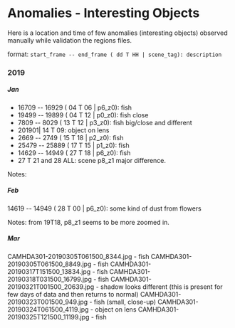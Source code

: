 # Anomalies - Interesting Objects
Here is a location and time of few anomalies (interesting objects) observed manually while validation the regions files.

format: `start_frame -- end_frame ( dd T HH | scene_tag): description`

### 2019
##### Jan
- 16709 -- 16929 ( 04 T 06 | p6_z0): fish
- 19499 -- 19899 ( 04 T 12 | p0_z0): fish close
- 7809 -- 8029 ( 13 T 12 | p3_z0): fish big/close and different
- 201901| 14 T 09: object on lens
- 2669 -- 2749 ( 15 T 18 | p2_z0): fish
- 25479 -- 25889 ( 17 T 15 | p1_z0): fish
- 14629 -- 14949 ( 27 T 18 | p6_z0): fish
- 27 T 21 and 28 ALL: scene p8_z1 major difference.

Notes:

##### Feb
14619 -- 14949 ( 28 T 00 | p6_z0): some kind of dust from flowers

Notes: from 19T18, p8_z1 seems to be more zoomed in.

##### Mar
CAMHDA301-20190305T061500_8344.jpg - fish
CAMHDA301-20190305T061500_8849.jpg - fish
CAMHDA301-20190317T151500_13834.jpg - fish
CAMHDA301-20190318T031500_16799.jpg - fish
CAMHDA301-20190321T001500_20639.jpg - shadow looks different (this is present for few days of data and then returns to normal)
CAMHDA301-20190323T001500_949.jpg - fish (small, close-up)
CAMHDA301-20190324T061500_4119.jpg - object on lens
CAMHDA301-20190325T121500_11199.jpg - fish

